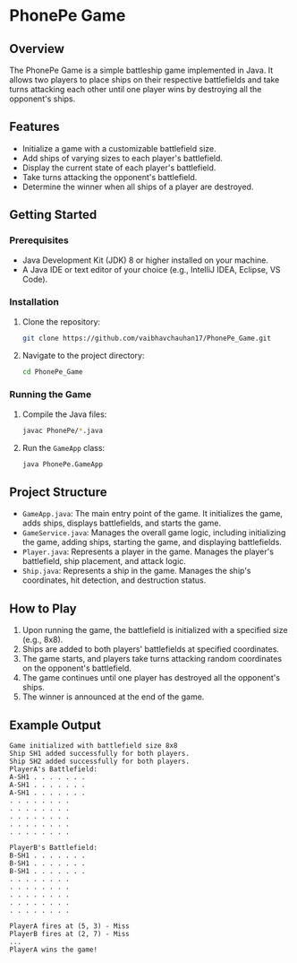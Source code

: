 # PhonePe Game

## Overview
The PhonePe Game is a simple battleship game implemented in Java. It allows two players to place ships on their respective battlefields and take turns attacking each other until one player wins by destroying all the opponent's ships.

## Features
- Initialize a game with a customizable battlefield size.
- Add ships of varying sizes to each player's battlefield.
- Display the current state of each player's battlefield.
- Take turns attacking the opponent's battlefield.
- Determine the winner when all ships of a player are destroyed.

## Getting Started

### Prerequisites
- Java Development Kit (JDK) 8 or higher installed on your machine.
- A Java IDE or text editor of your choice (e.g., IntelliJ IDEA, Eclipse, VS Code).

### Installation
1. Clone the repository:
    ```sh
    git clone https://github.com/vaibhavchauhan17/PhonePe_Game.git
    ```
2. Navigate to the project directory:
    ```sh
    cd PhonePe_Game
    ```

### Running the Game
1. Compile the Java files:
    ```sh
    javac PhonePe/*.java
    ```
2. Run the `GameApp` class:
    ```sh
    java PhonePe.GameApp
    ```

## Project Structure
- `GameApp.java`: The main entry point of the game. It initializes the game, adds ships, displays battlefields, and starts the game.
- `GameService.java`: Manages the overall game logic, including initializing the game, adding ships, starting the game, and displaying battlefields.
- `Player.java`: Represents a player in the game. Manages the player's battlefield, ship placement, and attack logic.
- `Ship.java`: Represents a ship in the game. Manages the ship's coordinates, hit detection, and destruction status.

## How to Play
1. Upon running the game, the battlefield is initialized with a specified size (e.g., 8x8).
2. Ships are added to both players' battlefields at specified coordinates.
3. The game starts, and players take turns attacking random coordinates on the opponent's battlefield.
4. The game continues until one player has destroyed all the opponent's ships.
5. The winner is announced at the end of the game.

## Example Output
```plaintext
Game initialized with battlefield size 8x8
Ship SH1 added successfully for both players.
Ship SH2 added successfully for both players.
PlayerA's Battlefield:
A-SH1 . . . . . . .
A-SH1 . . . . . . .
A-SH1 . . . . . . .
. . . . . . . .
. . . . . . . .
. . . . . . . .
. . . . . . . .
. . . . . . . .

PlayerB's Battlefield:
B-SH1 . . . . . . .
B-SH1 . . . . . . .
B-SH1 . . . . . . .
. . . . . . . .
. . . . . . . .
. . . . . . . .
. . . . . . . .
. . . . . . . .

PlayerA fires at (5, 3) - Miss
PlayerB fires at (2, 7) - Miss
...
PlayerA wins the game!
